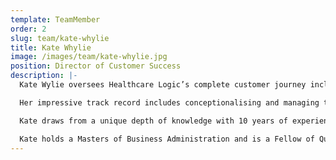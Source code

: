 ```yaml
---
template: TeamMember
order: 2
slug: team/kate-whylie
title: Kate Whylie
image: /images/team/kate-whylie.jpg
position: Director of Customer Success
description: |-
  Kate Wylie oversees Healthcare Logic’s complete customer journey including: sales, marketing, communications, implementation and end user support. Kate leads a gifted customer success team and injects innovative strategies to deliver a standout value-based offering and service.

  Her impressive track record includes conceptionalising and managing the adoption of the Gold Coast Health Service’s multi-award winning Management Information System across 60 public hospitals that saw over 2,700 stakeholders engaged in Queensland with additional executive level management.

  Kate draws from a unique depth of knowledge with 10 years of experience in service improvement leadership combined with an additional 10 years in healthcare delivery as an Occupational Therapist. Her talent lies in translating insights gained from reviewing data analytics into solutions and has been responsible for many successful change programs introduced to improve patient and performance outcomes at several health services.

  Kate holds a Masters of Business Administration and is a Fellow of Queensland University of Technology’s Centre for Emergency and Disaster Management with pertinent research in contemporary models of care within Emergency Departments.
---
```

